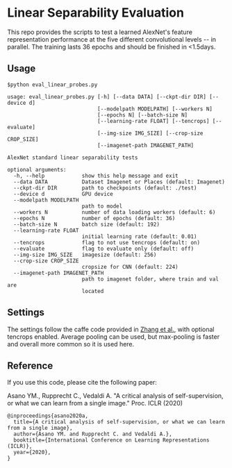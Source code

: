 # Linear Separability Evaluation
This repo provides the scripts to test a learned AlexNet's feature representation performance at the five different convolutional levels -- in parallel. The training lasts 36 epochs and should be finished in <1.5days.



## Usage
`$python eval_linear_probes.py`
```
usage: eval_linear_probes.py [-h] [--data DATA] [--ckpt-dir DIR] [--device d]
                             [--modelpath MODELPATH] [--workers N]
                             [--epochs N] [--batch-size N]
                             [--learning-rate FLOAT] [--tencrops] [--evaluate]
                             [--img-size IMG_SIZE] [--crop-size CROP_SIZE]
                             [--imagenet-path IMAGENET_PATH]

AlexNet standard linear separability tests

optional arguments:
  -h, --help            show this help message and exit
  --data DATA           Dataset Imagenet or Places (default: Imagenet)
  --ckpt-dir DIR        path to checkpoints (default: ./test)
  --device d            GPU device
  --modelpath MODELPATH
                        path to model
  --workers N           number of data loading workers (default: 6)
  --epochs N            number of epochs (default: 36)
  --batch-size N        batch size (default: 192)
  --learning-rate FLOAT
                        initial learning rate (default: 0.01)
  --tencrops            flag to not use tencrops (default: on)
  --evaluate            flag to evaluate only (default: off)
  --img-size IMG_SIZE   imagesize (default: 256)
  --crop-size CROP_SIZE
                        cropsize for CNN (default: 224)
  --imagenet-path IMAGENET_PATH
                        path to imagenet folder, where train and val are
                        located
```

## Settings
The settings follow the caffe code provided in [Zhang et al.](https://github.com/richzhang/colorization), with optional tencrops enabled. Average pooling can be used, but max-pooling is faster and overall more common so it is used here. 


## Reference

If you use this code, please cite the following paper:

Asano YM., Rupprecht C., Vedaldi A.  "A critical analysis of self-supervision, or what we can learn from a single image." Proc. ICLR (2020)

```
@inproceedings{asano2020a,
  title={A critical analysis of self-supervision, or what we can learn from a single image},
  author={Asano YM. and Rupprecht C. and Vedaldi A.},
  booktitle={International Conference on Learning Representations (ICLR)},
  year={2020},
}
```